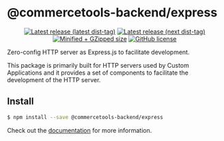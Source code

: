 # @commercetools-backend/express

<p align="center">
  <a href="https://www.npmjs.com/package/@commercetools-backend/express"><img src="https://badgen.net/npm/v/@commercetools-backend/express" alt="Latest release (latest dist-tag)" /></a> <a href="https://www.npmjs.com/package/@commercetools-backend/express"><img src="https://badgen.net/npm/v/@commercetools-backend/express/next" alt="Latest release (next dist-tag)" /></a> <a href="https://bundlephobia.com/result?p=@commercetools-backend/express"><img src="https://badgen.net/bundlephobia/minzip/@commercetools-backend/express" alt="Minified + GZipped size" /></a> <a href="https://github.com/commercetools/merchant-center-application-kit/blob/main/LICENSE"><img src="https://badgen.net/github/license/commercetools/merchant-center-application-kit" alt="GitHub license" /></a>
</p>

Zero-config HTTP server as Express.js to facilitate development.

This package is primarily built for HTTP servers used by Custom Applications and it provides a set of components to facilitate the development of the HTTP server.

## Install

```bash
$ npm install --save @commercetools-backend/express
```

Check out the [documentation](https://docs.commercetools.com/merchant-center-customizations/concepts/integrate-with-your-own-api) for more information.
